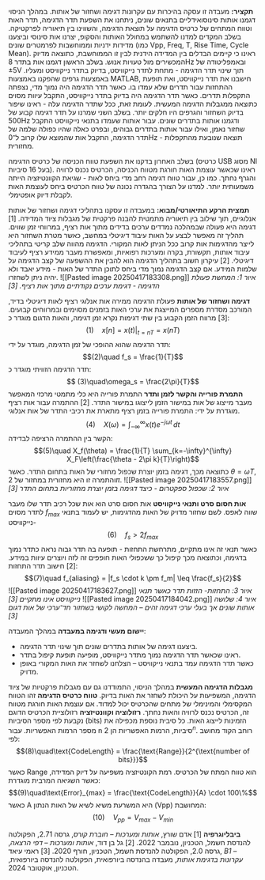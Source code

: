 **תקציר:**
מעבדה זו עסקה בהיכרות עם עקרונות דגימה ושחזור של אותות. במהלך הניסוי דגמנו אותות סינוסואידליים בתנאים שונים, ניתחנו את השפעת תדר הדגימה, תדר האות וטווח המתחים של כרטיס הדגימה על תוצאת הדגימה, והשווינו בין תיאוריה לפרקטיקה.
בשלב המקדים למדנו להשתמש במחולל האותות והסקופ, יצרנו אות סינוסי וביצענו מדידות ידניות וממוחשבות לפרמטרים שונים (כמו Vpp, Freq, T, Rise Time, Cycle Mean). ראינו כי קיימים הבדלים בין המדידה הידנית לבין זו הממוחשבת, כתוצאה מדיוק המכשירים מול טעויות אנוש.
בשלב הראשון דגמנו אות בתדר 8Hz ובאמפליטודה של ±5V תוך שינוי תדר הדגימה - מתחת לתדר נייקוויסט, בדיוק בתדר נייקוויסט ומעליו. באמצעות גרפים שהפקנו באמצעות MATLAB, חישבנו את תדר נייקוויסט, ואת תופעת ההתחזות עבור תדרים שלא עמדו בו. כאשר תדר הדגימה היה נמוך מדי, נצפתה התקפלות תדרים. כאשר תדר הדגימה היה בדיוק בתדר נייקוויסט, התקבל עיוות מסוים כתוצאה ממגבלות הדגימה המעשית. לעומת זאת, ככל שתדר הדגימה עלה - ראינו שיפור בדיוק השחזור והגרפים היו חלקים יותר.
בשלב השני שמרנו על תדר דגימה קבוע של 500Hz ודגמנו אותות בתדרים שונים. עבור אותות שעמדו בתנאי נייקוויסט התקבל שחזור נאמן, ואילו עבור אותות בתדרים גבוהים, ובפרט כאלה שהיו כפולה שלמה של תדר הדגימה, התקבל אות שהמוצא שלו קרוב ל־0Hz - תוצאה שנובעת מהתקפלות מחזורית.

בשלב האחרון בדקנו את השפעת טווח הכניסה של כרטיס הדגימה (כרטיס USB מסוג NI בעל 16 סיביות). ראינו שכאשר עוצמת האות חורגת מטווח הכניסה, הכרטיס נכנס לרוויה והגרף נחתך. כמו כן, עבור טווח דגימה רחב מדי ביחס לאות - שגיאת הקוונטיזציה הייתה משמעותית יותר. למדנו על הצורך בהגדרה נכונה של טווח הכרטיס ביחס לעוצמת האות לקבלת דיוק אופטימלי.







**תמצית הרקע התיאורטי/מבוא:**
במעבדה זו עסקנו בתהליכי דגימה ושחזור של אותות אנלוגיים, תוך שילוב בין תיאוריה מתמטית להבנה פרקטית של מגבלות ציוד המדידה. [1] דגימה היא פעולה שבמהלכה נמדדים ערכים בדידים מתוך אות רציף, במרווחי זמן שווים. תהליך זה מאפשר לבצע על האות עיבוד דיגיטלי במחשב, כאשר מטרת השחזור היא לייצר מהדגימות אות קרוב ככל הניתן לאות המקורי. הדגימה מהווה שלב קריטי בתהליכי עיבוד אותות, תקשורת, בקרה ומערכות רפואיות, ומאפשרת מעבר ממידע רציף לעיבוד דיגיטלי. [2]
עיקרון חשוב בתהליך הדגימה הוא להבין את ההשפעה של קצב הדגימה על שלמות המידע. אם קצב הדגימה נמוך מדי ביחס לתוכן התדר של האות - מידע יאבד ולא יהיה ניתן לשחזרו.
![[Pasted image 20250417183308.png]]
*איור 1: המחשת פעולת הדגימה - דגימת ערכים נקודתיים מתוך אות רציף. [3]*

**דגימה ושחזור של אותות**
פעולת הדגימה ממירה אות אנלוגי רציף לאות דיגיטלי בדיד, המורכב מסדרת מספרים המייצגת את ערכי האות בזמנים מסוימים ובמרווחים קבועים. [3] 
מרווח הזמן הקבוע בין שתי דגימות נקרא זמן דגימה, והאות הדגום מוגדר כ: $$(1)\quad x[n]=x(t)\vert_{t=nT}=x(nT)$$
תדר הדגימה שהוא ההופכי של זמן הדגימה, מוגדר על ידי: $$(2)\quad f_s = \frac{1}{T}$$
תדר הדגימה הזוויתי מוגדר כ: $$ (3)\quad\omega_s = \frac{2\pi}{T}$$
**התמרת פורייה והקשר לזמן ותדר**
התמרת פורייה היא כלי מתמטי מרכזי המאפשר מעבר מייצוג של אות במישור הזמן לייצוגו במישור התדר. [2] ההתמרה עבור אות רציף מוגדרת על ידי:
התמרת פורייה בזמן רציף מתארת את רכיבי התדר של אות אנלוגי. 
$$(4)\quad X(\omega) = \int_{-\infty}^{\infty} x(t)e^{-j\omega t} \, dt
$$
הקשר בין ההתמרה הרציפה לבדידה: 
$$(5)\quad X_f(\theta) = \frac{1}{T} \sum_{k=-\infty}^{\infty} X_F\left(\frac{\theta - 2\pi k}{T}\right)$$
כתוצאה מכך, דגימה בזמן יוצרת שכפול מחזורי של האות בתחום התדר.
כאשר $\theta = \omega T$, והתמרה זו היא מחזורית במחזור של $2\pi$.
![[Pasted image 20250417183557.png]]
*איור 2: שכפול ספקטרום - כיצד דגימה בזמן יוצרת מחזוריות בתחום התדר [3]*

**אות חסום סרט ותנאי נייקוויסט**
אות חסום סרט הוא אות שכל רכיב תדר שלו מעבר לתדר מסוים $f_{max}$ שווה לאפס. לשם שחזור מדויק של האות מהדגימות, יש לעמוד בתנאי נייקוויסט- $$(6)\quad f_s > 2 f_{max}$$
כאשר תנאי זה אינו מתקיים, מתרחשת התחזות - תופעה בה תדר גבוה נראה כתדר נמוך בדגימה, וכתוצאה מכך קיפול כך ששכפולי האות חופפים זה לזה ויוצרים עיוות במידע. [2]
חישוב תדר התחזות: $$(7)\quad f_{aliasing} = |f_s \cdot k \pm f_m| \leq \frac{f_s}{2}​​$$
![[Pasted image 20250417183627.png]]
*איור 3: התחזות- הזזות תדר כאשר תנאי נייקוויסט אינו מתקיים [3]*
![[Pasted image 20250417184042.png]]
*איור 4: שלושה אותות שונים אך בעלי ערכי דגימה זהים – המחשה לקושי בשחזור חד־ערכי של אות דגום [3]*

**יישום מעשי ודגימה במעבדה**
במהלך המעבדה:
- ביצענו דגימה של אותות בתדרים שונים תוך שינוי תדר הדגימה.
- ראינו שכאשר תדר הדגימה נמוך מתדר נייקוויסט, מופיעה תופעת קיפול בתדר.
- כאשר תדר הדגימה עמד בתנאי נייקוויסט – הצלחנו לשחזר את האות המקורי באופן מדויק.

**מגבלות הדגימה המעשית**
במהלך הניסוי, התמודדנו גם עם מגבלות פרקטיות של ציוד הדגימה, המשפיעות על היכולת לשחזר את האות בדיוק.
**טווח כרטיס הדגימה**
זהו הטווח המקסימלי והמינימלי של מתחים שהכרטיס יכול למדוד. אם עוצמת האות חורגת מטווח זה, הכרטיס נכנס לרוויה והאות נחתך.
**רזולוציה וקוונטיזציה**
רזולוציית הכרטיס הדוגם נקבעת לפי מספר הסיביות (bits) הזמינות לייצוג האות. כל סיבית נוספת מכפילה את מספר הרמות האפשריות. עבור n סיביות, הרמות האפשריות הן $2^n$. רוחב הקוד מחושב לפי: 
$$(8)\quad\text{CodeLength} = \frac{\text{Range}}{2^{\text{number of bits}}}​$$
כאשר Range הוא טווח המתח של הכרטיס. רמת הקונטיזציה משפיעה על דיוק המדידה, כאשר השגיאה המרבית מוגדרת: $$(9)\quad\text{Error}_{max} = \frac{\text{CodeLength}}{A} \cdot 100\%$$
כאשר A היא המשרעת משיא לשיא של האות הנתון (Vpp) המחושבת: $$(10)\quad  V_{pp} = V_{max} - V_{min}$$







**ביבליוגרפיה**
[1] אדם שורץ, _אותות ומערכות – חוברת קורס_, גרסה 2.71, הפקולטה להנדסת חשמל, הטכניון, נובמבר 2022.
[2] גל בן דוד, _אותות ומערכות – דפי הרצאה_, גרסה 2.0, הפקולטה להנדסת חשמל, הטכניון, חורף 2020.
[3] ראמי עיאד, _B1 – עקרונות בדגימת אותות_, מעבדה בהנדסה ביורפואית, הפקולטה להנדסה ביורפואית, הטכניון, אוקטובר 2024.